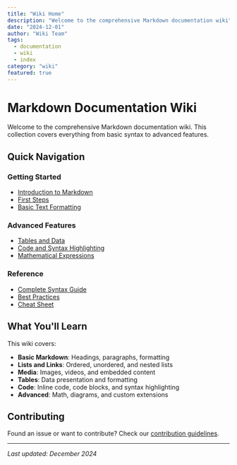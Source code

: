 ```yaml
---
title: "Wiki Home"
description: "Welcome to the comprehensive Markdown documentation wiki"
date: "2024-12-01"
author: "Wiki Team"
tags: 
  - documentation
  - wiki
  - index
category: "wiki"
featured: true
---
```


# Markdown Documentation Wiki

Welcome to the comprehensive Markdown documentation wiki. This collection covers everything from basic syntax to advanced features.

## Quick Navigation

### Getting Started
- [Introduction to Markdown](intro)
- [First Steps](intro/1_first_chapter)
- [Basic Text Formatting](intro/2_text_formatting)

### Advanced Features
- [Tables and Data](advanced/1_tables)
- [Code and Syntax Highlighting](advanced/2_code_blocks)
- [Mathematical Expressions](advanced/3_math)

### Reference
- [Complete Syntax Guide](reference/1_complete_syntax)
- [Best Practices](reference/2_best_practices)
- [Cheat Sheet](reference/3_cheat_sheet)

## What You'll Learn

This wiki covers:

- **Basic Markdown**: Headings, paragraphs, formatting
- **Lists and Links**: Ordered, unordered, and nested lists
- **Media**: Images, videos, and embedded content
- **Tables**: Data presentation and formatting
- **Code**: Inline code, code blocks, and syntax highlighting
- **Advanced**: Math, diagrams, and custom extensions

## Contributing

Found an issue or want to contribute? Check our [contribution guidelines](reference/2_best_practices.md#contributing).

---

*Last updated: December 2024*